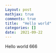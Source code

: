 ```yaml
---
Layout: post
mathjax: true
comments: true
title:  "Hello world"
categories: []
date:  2021-09-22
---
```


Hello world $666$
